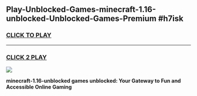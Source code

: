 
## Play-Unblocked-Games-minecraft-1.16-unblocked-Unblocked-Games-Premium #h7isk
<h3>
<a href="https://premium.freeplayer.one?title=minecraft-1.16-unblocked&ref=12M">CLICK TO PLAY</a></h3>
<hr>

<h3>
<a href="https://premium.freeplayer.one?title=minecraft-1.16-unblocked&ref=12M">CLICK 2 PLAY</a>
  
</h3>

<a href="https://premium.freeplayer.one?title=minecraft-1.16-unblocked&ref=12M"><img src="https://clearcache.store/games.png"></a>


**minecraft-1.16-unblocked games unblocked: Your Gateway to Fun and Accessible Online Gaming**
